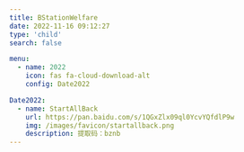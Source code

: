 ```yaml
---
title: BStationWelfare
date: 2022-11-16 09:12:27
type: 'child'
search: false

menu:
  - name: 2022
    icon: fas fa-cloud-download-alt
    config: Date2022

Date2022:
  - name: StartAllBack
    url: https://pan.baidu.com/s/1QGxZlx09ql0YcvYQfdlP9w
    img: /images/favicon/startallback.png
    description: 提取码：bznb
---
```

